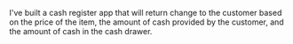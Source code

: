 I've built a cash register app that will return change to the customer based on the price of the item, the amount of cash provided by the customer, and the amount of cash in the cash drawer. 
